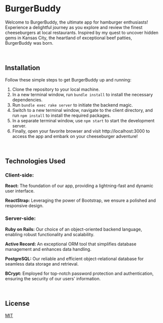 # BurgerBuddy

Welcome to BurgerBuddy, the ultimate app for hamburger enthusiasts! Experience a delightful journey as you explore and review the finest cheeseburgers at local restaurants. Inspired by my quest to uncover hidden gems in Kansas City, the heartland of exceptional beef patties, BurgerBuddy was born.

&nbsp;

## Installation

Follow these simple steps to get BurgerBuddy up and running:

1. Clone the repository to your local machine.
2. In a new terminal window, run `bundle install` to install the necessary dependencies.
3. Run `bundle exec rake server` to initiate the backend magic.
4. Switch to a new terminal window, navigate to the client directory, and run `npm install` to install the required packages.
5. In a separate terminal window, use `npm start` to start the development server.
6. Finally, open your favorite browser and visit http://localhost:3000 to access the app and embark on your cheeseburger adventure!

&nbsp;

## Technologies Used 
### Client-side:

**React:** The foundation of our app, providing a lightning-fast and dynamic user interface.

**ReactStrap:** Leveraging the power of Bootstrap, we ensure a polished and responsive design.

### Server-side:

**Ruby on Rails:** Our choice of an object-oriented backend language, enabling robust functionality and scalability.

**Active Record:** An exceptional ORM tool that simplifies database management and enhances data handling.

**PostgreSQL:** Our reliable and efficient object-relational database for seamless data storage and retrieval.

**BCrypt:** Employed for top-notch password protection and authentication, ensuring the security of our users' information.

&nbsp;

## License

[MIT](https://choosealicense.com/licenses/mit/)
